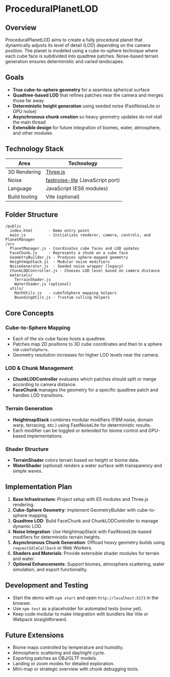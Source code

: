 # ProceduralPlanetLOD

## Overview
ProceduralPlanetLOD aims to create a fully procedural planet that dynamically adjusts its level of detail (LOD) depending on the camera position. The planet is modeled using a cube-to-sphere technique where each cube face is subdivided into quadtree patches. Noise-based terrain generation ensures deterministic and varied landscapes.

## Goals
- **True cube-to-sphere geometry** for a seamless spherical surface
- **Quadtree-based LOD** that refines patches near the camera and merges those far away
- **Deterministic height generation** using seeded noise (FastNoiseLite or GPU noise)
- **Asynchronous chunk creation** so heavy geometry updates do not stall the main thread
- **Extensible design** for future integration of biomes, water, atmosphere, and other modules

## Technology Stack
| Area | Technology |
|---|---|
| 3D Rendering | [Three.js](https://threejs.org/) |
| Noise | [fastnoise-lite](https://github.com/Auburn/FastNoiseLite) (JavaScript port) |
| Language | JavaScript (ES6 modules) |
| Build tooling | Vite (optional) |

## Folder Structure
```
/public
  index.html       - Demo entry point
  main.js          - Initializes renderer, camera, controls, and PlanetManager
/src
  PlanetManager.js - Coordinates cube faces and LOD updates
  FaceChunk.js     - Represents a chunk on a cube face
  GeometryBuilder.js - Produces sphere-mapped geometry
  HeightmapStack.js  - Modular noise modifiers
  NoiseGenerator.js  - Seeded noise wrapper (legacy)
  ChunkLODController.js - Chooses LOD level based on camera distance
  materials/
    TerrainShader.js
    WaterShader.js (optional)
  utils/
    MathUtils.js   - cubeToSphere mapping helpers
    BoundingUtils.js - frustum culling helpers
```

## Core Concepts
### Cube-to-Sphere Mapping
- Each of the six cube faces hosts a quadtree.
- Patches map 2D positions to 3D cube coordinates and then to a sphere via `cubeToSphere`.
- Geometry resolution increases for higher LOD levels near the camera.

### LOD & Chunk Management
- **ChunkLODController** evaluates which patches should split or merge according to camera distance.
- **FaceChunk** manages the geometry for a specific quadtree patch and handles LOD transitions.

### Terrain Generation
- **HeightmapStack** combines modular modifiers (FBM noise, domain warp, terracing, etc.) using FastNoiseLite for deterministic results.
- Each modifier can be toggled or extended for biome control and GPU-based implementations.

### Shader Structure
- **TerrainShader** colors terrain based on height or biome data.
- **WaterShader** (optional) renders a water surface with transparency and simple waves.

## Implementation Plan
1. **Base Infrastructure**: Project setup with ES modules and Three.js rendering.
2. **Cube-Sphere Geometry**: Implement GeometryBuilder with cube-to-sphere mapping.
3. **Quadtree LOD**: Build FaceChunk and ChunkLODController to manage dynamic LOD.
4. **Noise Integration**: Use HeightmapStack with FastNoiseLite-based modifiers for deterministic terrain heights.
5. **Asynchronous Chunk Generation**: Offload heavy geometry builds using `requestIdleCallback` or Web Workers.
6. **Shaders and Materials**: Provide extensible shader modules for terrain and water.
7. **Optional Enhancements**: Support biomes, atmosphere scattering, water simulation, and export functionality.

## Development and Testing
- Start the demo with `npm start` and open `http://localhost:5173` in the browser.
- Use `npm test` as a placeholder for automated tests (none yet).
- Keep code modular to make integration with bundlers like Vite or Webpack straightforward.

## Future Extensions
- Biome maps controlled by temperature and humidity.
- Atmospheric scattering and day/night cycle.
- Exporting patches as OBJ/GLTF models.
- Landing or zoom modes for detailed exploration.
- Mini-map or strategic overview with chunk debugging tools.
